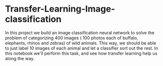# Transfer-Learning-Image-classification
In  this project we build an image classification neural network to solve the problem of categorizing 400 images ( 100 photos each of buffalo, elephants, rhinos and zebras) of wild animals. This way, we should be able to just label 10 images of each animal and let a classifier sort out the rest.  In this notebook we'll perform this task, and see how transfer learning help us along the way.
